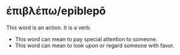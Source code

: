 # ἐπιβλέπω/epiblepō
This word is an action. It is a verb.
* This word can mean to pay special attention to someone.
* This word can mean to look upon or regard someone with favor. 
